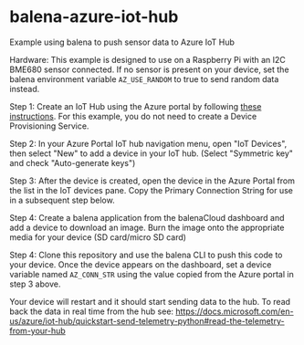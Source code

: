 # balena-azure-iot-hub
Example using balena to push sensor data to Azure IoT Hub

Hardware: This example is designed to use on a Raspberry Pi with an I2C BME680 sensor connected. If no sensor is present on your device, set the balena environment variable `AZ_USE_RANDOM` to true to send random data instead.

Step 1: Create an IoT Hub using the Azure portal by following [these instructions](https://docs.microsoft.com/en-us/azure/iot-dps/quick-setup-auto-provision). For this example, you do not need to create a Device Provisioning Service.

Step 2: In your Azure Portal IoT hub navigation menu, open "IoT Devices", then select "New" to add a device in your IoT hub. (Select "Symmetric key" and check "Auto-generate keys")

Step 3: After the device is created, open the device in the Azure Portal from the list in the IoT devices pane. Copy the Primary Connection String for use in a subsequent step below.

Step 4: Create a balena application from the balenaCloud dashboard and add a device to download an image. Burn the image onto the appropriate media for your device (SD card/micro SD card)

Step 4: Clone this repository and use the balena CLI to push this code to your device. Once the device appears on the dashboard, set a device variable named `AZ_CONN_STR` using the value copied from the Azure portal in step 3 above.

Your device will restart and it should start sending data to the hub. To read back the data in real time from the hub see: https://docs.microsoft.com/en-us/azure/iot-hub/quickstart-send-telemetry-python#read-the-telemetry-from-your-hub
